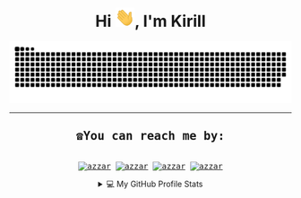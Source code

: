 <div align="center">
<h1 align="center">Hi <img width="35" src="https://github.com/1999AZZAR/1999AZZAR/blob/main/resources/img/waving.gif">, I'm Kirill</h1>
</div>

<div align="center">
  <a href="https://1999azzar.github.io/Arsaide/">
  <img  src="https://github.com/1999AZZAR/1999AZZAR/blob/main/resources/img/grid-snake.svg"
       alt="snake" /></a>
</div>

-----

<div>
  <samp>
    <h2 align="center">☎️You can reach me by:</h2>
    <p align="center">
      <br/>
      <a href="https://www.linkedin.com/in/kirill-murahovskiy-b77808281/" target="blank"><img align="center"
         src="https://img.shields.io/badge/linkedin-%231DA1F2.svg?style=for-the-badge&logo=linkedin&logoColor=white"
         alt="azzar" height="30"/></a>
      <a href="mailto:arsaidekm@gmail.com" target="blank"><img align="center"
         src="https://img.shields.io/badge/gmail-EA4335.svg?style=for-the-badge&logo=gmail&logoColor=white"
         alt="azzar" height="30"/></a>
      <a href="https://www.instagram.com/arsaide__" target="blank"><img align="center"
         src="https://img.shields.io/badge/instagram-%23E4405F.svg?style=for-the-badge&logo=Instagram&logoColor=white"
         alt="azzar" height="30"/></a>
      <a href="https://t.me/arsaide" target="blank"><img align="center"
         src="https://img.shields.io/badge/Telegram-2CA5E0?style=flat-squeare&logo=telegram&logoColor=white"
         alt="azzar" height="30"/></a>
    </p>
  </samp>
</div>
  
<details> 
  <summary align="center">💻 My GitHub Profile Stats</summary>
  <div>
  <samp>
    <h2 align="center"> Github stats </h2>
            <p align="center">
        <a href="https://github.com/Arsaide/">
          <img src="https://github-readme-stats.vercel.app/api/top-langs/?username=Arsaide&langs_count=6&theme=gruvbox&layout=compact&hide_border=true"
          alt="1999AZZAR :: overall Top Langs " /></a>
      </p>
        <p align="center">
          <a href="https://github.com/Arsaide/">
          <img width="45%" src="https://github-profile-summary-cards.vercel.app/api/cards/repos-per-language?username=Arsaide&theme=gruvbox&layout=compact&hide_border=true"
          alt="1999AZZAR :: Top Langs by repo" />
          <img width="45%" src="https://github-profile-summary-cards.vercel.app/api/cards/most-commit-language?username=Arsaide&theme=gruvbox&layout=compact&hide_border=true"
          alt="1999AZZAR :: Top Langs by commit" />
          </a>
        </p>
       <p align="center">
          <a href="https://github.com/Arsaide/">
          <img width="49.5%" src="https://github-readme-stats.vercel.app/api?username=Arsaide&show_icons=true&theme=gruvbox&hide_border=true" />
          </a>
       </p>
     </samp>
  </div>    
</details>
<br/>
</details> 
